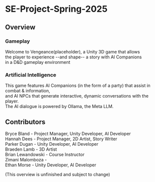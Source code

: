 # SE-Project-Spring-2025

## Overview
  ### Gameplay
  Welcome to Vengeance(placeholder), a Unity 3D game that  allows  
  the player to experience --and shape-- a story with AI Companions  
  in a D&D gameplay environment

  ### Artificial Intelligence
  This game features AI Companions (in the form of a party) that assist in combat & information,  
  and AI NPCs that generate interactive, dynamic conversations with the player.  
  The AI dialogue is powered by Ollama, the Meta LLM.  

## Contributors
  Bryce Bland - Project Manager, Unity Developer, AI Developer  
  Hannah Dees - Project Manager, 2D Artist, Story Writer  
  Parker Dugan - Unity Developer, AI Developer  
  Braeden Lamb - 3D Artist  
  Brian Lewandowski - Course Instructor  
  Zimani Malomboza -   
  Ethan Morse - Unity Developer, AI Developer  

(This overview is unfinished and subject to change)
